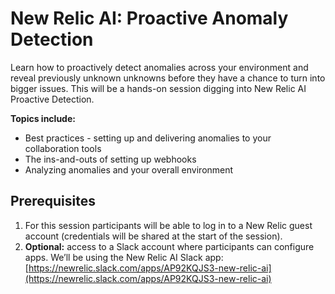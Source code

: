 # New Relic AI: Proactive Anomaly Detection

Learn how to proactively detect anomalies across your environment and reveal previously unknown unknowns before they have a chance to turn into bigger issues. This will be a hands-on session digging into New Relic AI Proactive Detection.

__Topics include:__
- Best practices - setting up and delivering anomalies to your collaboration tools
- The ins-and-outs of setting up webhooks
- Analyzing anomalies and your overall environment


## Prerequisites
1. For this session participants will be able to log in to a New Relic guest account (credentials will be shared at the start of the session).
2. __Optional:__ access to a Slack account where participants can configure apps. We’ll be using the New Relic AI Slack app: [https://newrelic.slack.com/apps/AP92KQJS3-new-relic-ai](https://newrelic.slack.com/apps/AP92KQJS3-new-relic-ai)
